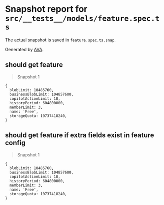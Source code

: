 # Snapshot report for `src/__tests__/models/feature.spec.ts`

The actual snapshot is saved in `feature.spec.ts.snap`.

Generated by [AVA](https://avajs.dev).

## should get feature

> Snapshot 1

    {
      blobLimit: 10485760,
      businessBlobLimit: 104857600,
      copilotActionLimit: 10,
      historyPeriod: 604800000,
      memberLimit: 3,
      name: 'Free',
      storageQuota: 10737418240,
    }

## should get feature if extra fields exist in feature config

> Snapshot 1

    {
      blobLimit: 10485760,
      businessBlobLimit: 104857600,
      copilotActionLimit: 10,
      historyPeriod: 604800000,
      memberLimit: 3,
      name: 'Free',
      storageQuota: 10737418240,
    }
